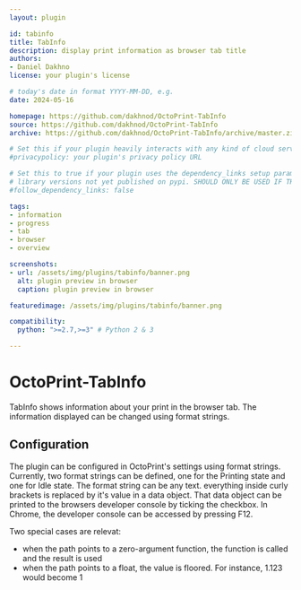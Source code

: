 ```yaml
---
layout: plugin

id: tabinfo
title: TabInfo
description: display print information as browser tab title
authors:
- Daniel Dakhno
license: your plugin's license

# today's date in format YYYY-MM-DD, e.g.
date: 2024-05-16

homepage: https://github.com/dakhnod/OctoPrint-TabInfo
source: https://github.com/dakhnod/OctoPrint-TabInfo
archive: https://github.com/dakhnod/OctoPrint-TabInfo/archive/master.zip

# Set this if your plugin heavily interacts with any kind of cloud services.
#privacypolicy: your plugin's privacy policy URL

# Set this to true if your plugin uses the dependency_links setup parameter to include
# library versions not yet published on pypi. SHOULD ONLY BE USED IF THERE IS NO OTHER OPTION!
#follow_dependency_links: false

tags:
- information
- progress
- tab
- browser
- overview

screenshots:
- url: /assets/img/plugins/tabinfo/banner.png
  alt: plugin preview in browser
  caption: plugin preview in browser

featuredimage: /assets/img/plugins/tabinfo/banner.png

compatibility:
  python: ">=2.7,>=3" # Python 2 & 3

---
```


# OctoPrint-TabInfo

TabInfo shows information about your print in the browser tab.
The information displayed can be changed using format strings.


## Configuration

The plugin can be configured in OctoPrint's settings using format strings.
Currently, two format strings can be defined, one for the Printing state and one for Idle state.
The format string can be any text. everything inside curly brackets is replaced by it's value in a data object.
That data object can be printed to the browsers developer console by ticking the checkbox.
In Chrome, the developer console can be accessed by pressing F12.

Two special cases are relevat:
- when the path points to a zero-argument function, the function is called and the result is used
- when the path points to a float, the value is floored. For instance, 1.123 would become 1
